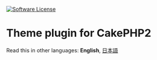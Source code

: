 [![Software License](https://img.shields.io/badge/license-MIT-brightgreen.svg?style=flat-square)](LICENSE.txt)

# Theme plugin for CakePHP2

Read this in other languages: **English**, [日本語](README.ja.md)
